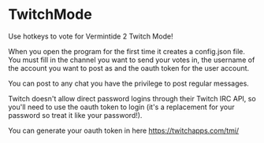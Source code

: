# TwitchMode
Use hotkeys to vote for Vermintide 2 Twitch Mode!

When you open the program for the first time it creates a config.json file.
You must fill in the channel you want to send your votes in, the username of the account you want to post as and the oauth token for the user account.

You can post to any chat you have the privilege to post regular messages.

Twitch doesn't allow direct password logins through their Twitch IRC API, so you'll need to use the oauth token to login (it's a replacement for your password so treat it like your password!).

You can generate your oauth token in here https://twitchapps.com/tmi/
